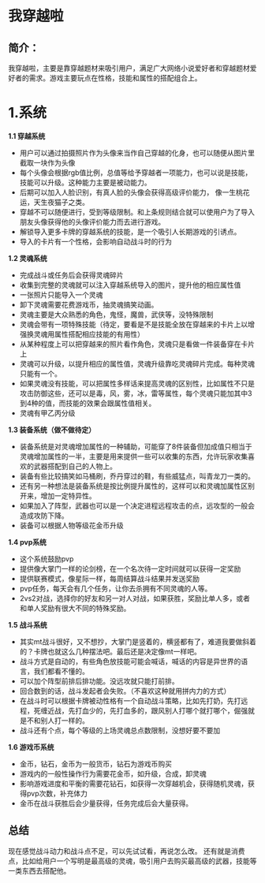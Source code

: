 ﻿
我穿越啦
====

简介：
---

我穿越啦，主要是靠穿越题材来吸引用户，满足广大网络小说爱好者和穿越题材爱好者的需求。游戏主要玩点在性格，技能和属性的搭配组合上。

1.系统
====

**1.1 穿越系统**

 -  用户可以通过拍摄照片作为头像来当作自己穿越的化身，也可以随便从图片里截取一块作为头像
 -  每个头像会根据rgb值比例，总值等给予穿越者一项能力，也可以说是技能，技能可以升级。这种能力主要是被动能力。
 -  后期可以加入人脸识别，有真人脸的头像会获得高级评价能力， 像一生桃花运，天生夜猫子之类。
 -  穿越不可以随便进行，受到等级限制。和上条规则结合就可以使用户为了导入朋友头像获得他的头像评价能力而去进行游戏。
 -  解锁导入更多卡牌的穿越系统的技能，是一个吸引人长期游戏的引诱点。
 -  导入的卡片有一个性格，会影响自动战斗时的行为

**1.2 灵魂系统**

 -  完成战斗或任务后会获得灵魂碎片
 -  收集到完整的灵魂就可以注入穿越系统导入的图片，提升他的相应属性值
 -  一张照片只能导入一个灵魂
 -  卸下灵魂需要花费游戏币，抽灵魂搞笑动画。
 -  灵魂主要是大众熟悉的角色，鬼怪，魔兽，武侠等，没特殊限制
 -  灵魂会带有一项特殊技能（待定，要看是不是技能全放在穿越来的卡片上以增强换灵魂用属性搭配相应技能的有用性）
 -  从某种程度上可以把穿越来的照片看作角色，灵魂只是看做一件装备穿在卡片上
 -  灵魂可以升级，以提升相应的属性值，灵魂升级靠吃灵魂碎片完成。每种灵魂只能有一个。
 -  如果灵魂没有技能，可以把属性多样话来提高灵魂的区别性，比如属性不只是攻击防御这些，还可以是毒，风，雾，冰，雷等属性，每个灵魂只能加其中3到4种的值，而技能的效果会跟属性值相关。
 -  灵魂有甲乙丙分级

**1.3 装备系统（做不做待定）**

 -  装备系统是对灵魂增加属性的一种辅助，可能穿了8件装备但加成值只相当于灵魂增加属性的一半，主要是用来提供一些可以收集的东西，允许玩家收集喜欢的武器搭配到自己的人物上。
 -  装备有些比较搞笑如马桶刷，乔丹穿过的鞋，有些威猛点，叫青龙刀一类的。
 -  还有另一种想法是装备系统是按比例提升属性的，这样可以和灵魂加属性区别开来，增加一定特异性。
 -  如果加入了阵型，武器也可以是一个决定进程远程攻击的点，远攻型的一般会造成攻防下降。
 -  装备可以根据人物等级花金币升级

**1.4 pvp系统**

 -  这个系统鼓励pvp
 -  提供像大掌门一样的论剑榜，在一个名次待一定时间就可以获得一定奖励
 -  提供联赛模式，像星际一样，每周结算战斗结果并发送奖励
 -  pvp任务，每天会有几个任务，让你去杀拥有不同灵魂的人等。
 -  2vs2对战，选择你的好友和另一对人对战，如果获胜，奖励比单人多，或者和单人奖励有很大不同的特殊奖励。

**1.5 战斗系统**

 - 其实mt战斗很好，又不想抄，大掌门是竖着的，横竖都有了，难道我要做斜着的？卡牌也就这么几种摆法吧。最后还是决定像mt一样吧。
 - 战斗方式是自动的，有些角色放技能可能会喊话，喊话的内容是异世界的语言，我们都看不懂的。
 - 可以加个阵型前排后排功能。没远攻就只能打前排。
 - 回合数到的话，战斗发起者会失败。（不喜欢这种就用拼内力的方式）
 - 在战斗时可以根据卡牌被动性格有一个自动战斗策略，比如先打奶，先打远程，死缠近战，先打血少的，先打血多的，跟风别人打哪个就打哪个，倔强就是不和别人打一样的。
 - 战斗还有个点，每个等级的上场灵魂总点数限制，没想好要不要加

**1.6 游戏币系统**

 - 金币，钻石，金币为一般货币，钻石为游戏币购买
 - 游戏内的一般性操作行为需要花金币，如升级，合成，卸灵魂
 - 影响游戏进度和平衡的需要花钻石，如获得一次穿越机会，获得随机灵魂，获得pvp次数，补充体力
 - 金币在战斗获胜后会少量获得，任务完成后会大量获得。


总结
---

现在感觉战斗动力和战斗点不足，可以先试试看，再说怎么改。
还有就是消费点，比如给用户一个写明是最高级的灵魂，吸引用户去购买最高级的武器，技能等一类东西去搭配他。